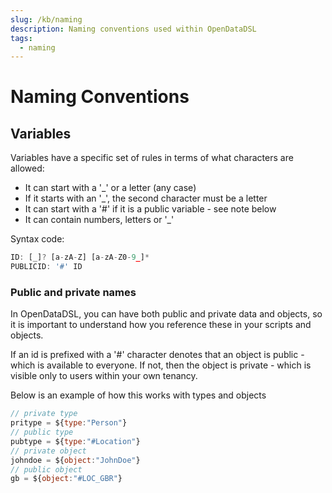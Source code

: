 ```yaml
---
slug: /kb/naming
description: Naming conventions used within OpenDataDSL
tags:
  - naming
---
```

Naming Conventions
==================

## Variables
Variables have a specific set of rules in terms of what characters are allowed:
* It can start with a '_' or a letter (any case)
* If it starts with an '_', the second character must be a letter
* It can start with a '#' if it is a public variable - see note below
* It can contain numbers, letters or '_'

Syntax code:
```js
ID: [_]? [a-zA-Z] [a-zA-Z0-9_]*
PUBLICID: '#' ID
```

### Public and private names
In OpenDataDSL, you can have both public and private data and objects, so it is important to understand how you reference these in your scripts and objects.

If an id is prefixed with a '#' character denotes that an object is public - which is available to everyone. If not, then the object is private - which is visible only to users within your own tenancy.

Below is an example of how this works with types and objects
```js
// private type
pritype = ${type:"Person"}
// public type
pubtype = ${type:"#Location"}
// private object
johndoe = ${object:"JohnDoe"}
// public object
gb = ${object:"#LOC_GBR"}
```
